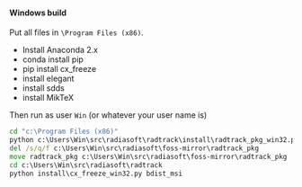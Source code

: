 #### Windows build

Put all files in `\Program Files (x86)`.

* Install Anaconda 2.x
* conda install pip
* pip install cx_freeze
* install elegant
* install sdds
* install MikTeX

Then run as user `Win` (or whatever your user name is)

```bat
cd "c:\Program Files (x86)"
python c:\Users\Win\src\radiasoft\radtrack\install\radtrack_pkg_win32.py zip-all
del /s/q/f c:\Users\Win\src\radiasoft\foss-mirror\radtrack_pkg
move radtrack_pkg c:\Users\Win\src\radiasoft\foss-mirror\radtrack_pkg
cd c:\Users\Win\src\radiasoft\radtrack
python install\cx_freeze_win32.py bdist_msi
```

